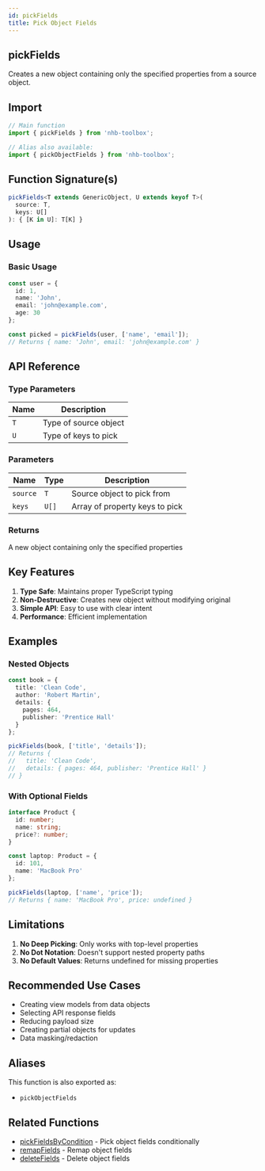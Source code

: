 ```yaml
---
id: pickFields
title: Pick Object Fields
---
```


## pickFields

Creates a new object containing only the specified properties from a source object.

## Import

```typescript
// Main function
import { pickFields } from 'nhb-toolbox';

// Alias also available:
import { pickObjectFields } from 'nhb-toolbox';
```

## Function Signature(s)

```typescript
pickFields<T extends GenericObject, U extends keyof T>(
  source: T,
  keys: U[]
): { [K in U]: T[K] }
```

## Usage

### Basic Usage

```typescript
const user = {
  id: 1,
  name: 'John',
  email: 'john@example.com',
  age: 30
};

const picked = pickFields(user, ['name', 'email']);
// Returns { name: 'John', email: 'john@example.com' }
```

## API Reference

### Type Parameters

| Name | Description |
|------|-------------|
| `T`  | Type of source object |
| `U`  | Type of keys to pick |

### Parameters

| Name | Type | Description |
|------|------|-------------|
| `source` | `T` | Source object to pick from |
| `keys` | `U[]` | Array of property keys to pick |

### Returns

A new object containing only the specified properties

## Key Features

1. **Type Safe**: Maintains proper TypeScript typing
2. **Non-Destructive**: Creates new object without modifying original
3. **Simple API**: Easy to use with clear intent
4. **Performance**: Efficient implementation

## Examples

### Nested Objects

```typescript
const book = {
  title: 'Clean Code',
  author: 'Robert Martin',
  details: {
    pages: 464,
    publisher: 'Prentice Hall'
  }
};

pickFields(book, ['title', 'details']);
// Returns {
//   title: 'Clean Code',
//   details: { pages: 464, publisher: 'Prentice Hall' }
// }
```

### With Optional Fields

```typescript
interface Product {
  id: number;
  name: string;
  price?: number;
}

const laptop: Product = {
  id: 101,
  name: 'MacBook Pro'
};

pickFields(laptop, ['name', 'price']);
// Returns { name: 'MacBook Pro', price: undefined }
```

## Limitations

1. **No Deep Picking**: Only works with top-level properties
2. **No Dot Notation**: Doesn't support nested property paths
3. **No Default Values**: Returns undefined for missing properties

## Recommended Use Cases

- Creating view models from data objects
- Selecting API response fields
- Reducing payload size
- Creating partial objects for updates
- Data masking/redaction

## Aliases

This function is also exported as:

- `pickObjectFields`

## Related Functions

- [pickFieldsByCondition](pickFieldsByCondition) - Pick object fields conditionally
- [remapFields](remapFields) - Remap object fields
- [deleteFields](deleteFields) - Delete object fields
